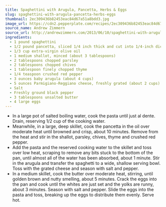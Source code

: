 ```yaml
---
title: Spaghettini with Arugula, Pancetta, Herbs & Eggs
slug: spaghettini-with-arugula-pancetta-herbs-eggs
thumbnail: 2ec309436b82453eac84d67a51a8bdd3.jpg
image_url: https://cdn2.pepperplate.com/recipes/2ec309436b82453eac84d67a51a8bdd3.jpg
source_name: Andrew Zimmern
source_url: http://andrewzimmern.com/2013/06/10/spaghettini-with-arugula-pancetta-herbs-eggs/
ingredients:
  - 1 pound spaghettini
  - 1/2 pound pancetta, sliced 1/4 inch thick and cut into 1/4-inch dice
  - 1/3 cup extra-virgin olive oil
  - 1 medium shallot, minced (about 3 tablespoons)
  - 2 tablespoons chopped parsley
  - 2 tablespoons chopped chives
  - 1 tablespoon finely chopped thyme
  - 1/4 teaspoon crushed red pepper
  - 3 ounces baby arugula (about 4 cups)
  - 5 ounces Parmigiano-Reggiano cheese, freshly grated (about 2 cups)
  - Salt
  - Freshly ground black pepper
  - 3 tablespoons unsalted butter
  - 4 large eggs
---
```


* In a large pot of salted boiling water, cook the pasta until just al dente. Drain, reserving 1/2 cup of the cooking water.
* Meanwhile, in a large, deep skillet, cook the pancetta in the oil over moderate heat until browned and crisp, about 10 minutes. Remove from the heat and stir in the shallot, parsley, chives, thyme and crushed red pepper.
* Add the pasta and the reserved cooking water to the skillet and toss over low heat, scraping to remove any bits stuck to the bottom of the pan, until almost all of the water has been absorbed, about 1 minute. Stir in the arugula and transfer the spaghetti to a wide, shallow serving bowl. Toss with the grated cheese and season with salt and pepper.
* In a medium skillet, cook the butter over moderate heat, stirring, until golden brown and nutty smelling, about 5 minutes. Crack the eggs into the pan and cook until the whites are just set and the yolks are runny, about 3 minutes. Season with salt and pepper. Slide the eggs into the pasta and toss, breaking up the eggs to distribute them evenly. Serve hot.
